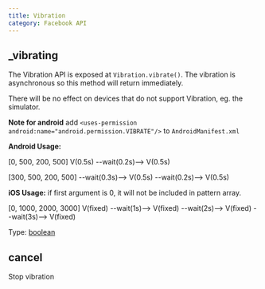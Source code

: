 ```yaml
---
title: Vibration
category: Facebook API
---
```

<!-- Generated by documentation.js. Update this documentation by updating the source code. -->

## \_vibrating

The Vibration API is exposed at `Vibration.vibrate()`.
The vibration is asynchronous so this method will return immediately.

There will be no effect on devices that do not support Vibration, eg. the simulator.

**Note for android**
add `<uses-permission android:name="android.permission.VIBRATE"/>` to `AndroidManifest.xml`

**Android Usage:**

[0, 500, 200, 500]
V(0.5s) --wait(0.2s)--> V(0.5s)

[300, 500, 200, 500]
\--wait(0.3s)--> V(0.5s) --wait(0.2s)--> V(0.5s)

**iOS Usage:**
if first argument is 0, it will not be included in pattern array.

[0, 1000, 2000, 3000]
V(fixed) --wait(1s)--> V(fixed) --wait(2s)--> V(fixed) --wait(3s)--> V(fixed)

Type: [boolean](https://developer.mozilla.org/en-US/docs/Web/JavaScript/Reference/Global_Objects/Boolean)

## cancel

Stop vibration
